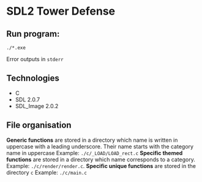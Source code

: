 # SDL2 Tower Defense

## Run program:

``./*.exe``

Error outputs in ``stderr``

## Technologies

- C
- SDL 2.0.7
- SDL_Image 2.0.2

## File organisation

**Generic functions** are stored in a directory which name is written in uppercase with a leading underscore. Their name starts with the category name in uppercase
Example: `./c/_LOAD/LOAD_rect.c`
**Specific themed functions** are stored in a directory which name corresponds to a category.
Example: `./c/render/render.c`.
**Specific unique functions** are stored in the directory `c`
Example: `./c/main.c`
